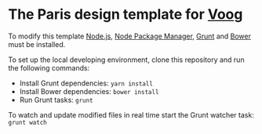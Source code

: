 # The Paris design template for [Voog](https://www.voog.com)

To modify this template [Node.js](http://www.nodejs.org/), [Node Package Manager](https://www.npmjs.org/), [Grunt](http://www.gruntjs.com/) and [Bower](http://www.bower.io/) must be installed.

To set up the local developing environment, clone this repository and run the following commands:

* Install Grunt dependencies: ```yarn install```
* Install Bower dependencies: ```bower install```
* Run Grunt tasks: ```grunt```

To watch and update modified files in real time start the Grunt watcher task: ```grunt watch```

